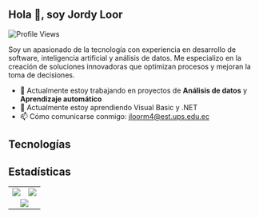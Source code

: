 ## Hola 👋, soy Jordy Loor

![Profile Views](https://komarev.com/ghpvc/?username=jordyloor2003&color=blue)

Soy un apasionado de la tecnología con experiencia en desarrollo de software, inteligencia artificial y análisis de datos. Me especializo en la creación de soluciones innovadoras que optimizan procesos y mejoran la toma de decisiones.

- 🔭 Actualmente estoy trabajando en proyectos de **Análisis de datos** y **Aprendizaje automático**
- 🌱 Actualmente estoy aprendiendo Visual Basic y .NET
- 📫 Cómo comunicarse conmigo: jloorm4@est.ups.edu.ec

## Tecnologías

## Estadísticas
<table align="center">
  <tr>
    <td>
      <img src="https://github-readme-stats.vercel.app/api?username=jordyloor2003&show_icons=true&theme=dark&count_private=true" />
    </td>
    <td>
      <img src="https://github-readme-stats.vercel.app/api/top-langs/?username=jordyloor2003&layout=compact&theme=dark" />
    </td>
  </tr>
  <tr>
    <td colspan="2" align="center">
      <img src="https://github-readme-streak-stats.herokuapp.com/?user=jordyloor2003&theme=dark" />
    </td>
  </tr>
</table>
